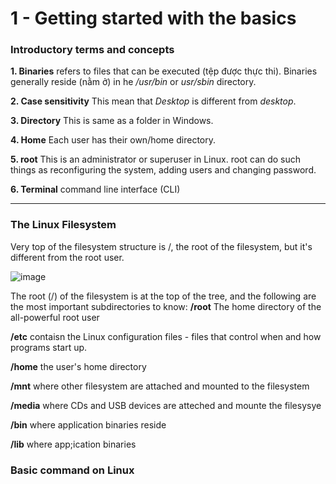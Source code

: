 # 1 - Getting started with the basics

### Introductory terms and concepts
**1. Binaries** refers to files that can be executed (tệp được thực thi). Binaries generally reside (nằm ở) in he */usr/bin* or *usr/sbin* directory.

**2. Case sensitivity** This mean that *Desktop* is different from *desktop*.

**3. Directory** This is same as a folder in Windows.

**4. Home** Each user has their own/home directory.

**5. root** This is an administrator or superuser in Linux. root can do such things as reconfiguring the system, adding users and changing password.

**6. Terminal** command line interface (CLI)

___
### The Linux Filesystem
Very top of the filesystem structure is /, the root of the filesystem, but it's different from the root user. 

![image](https://github.com/user-attachments/assets/1c5f7b48-a660-4b54-85ee-ae55f386efcf)

The root (/) of the filesystem is at the top of the tree, and the following are the most important subdirectories to know:
**/root** The home directory of the all-powerful root user

**/etc** contaisn the Linux configuration files - files that control when and how programs start up.

**/home** the user's home directory

**/mnt** where other filesystem are attached and mounted to the filesystem

**/media** where CDs and USB devices are atteched and mounte the filesysye

**/bin** where application binaries reside

**/lib** where app;ication binaries

### Basic command on Linux
